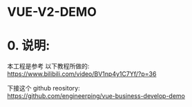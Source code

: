 # VUE-V2-DEMO
# 0. 说明:
本工程是参考 以下教程所做的: <br/>
https://www.bilibili.com/video/BV1np4y1C7Yf/?p=36

下接这个 github reository: <br/>
https://github.com/engineerping/vue-business-develop-demo
